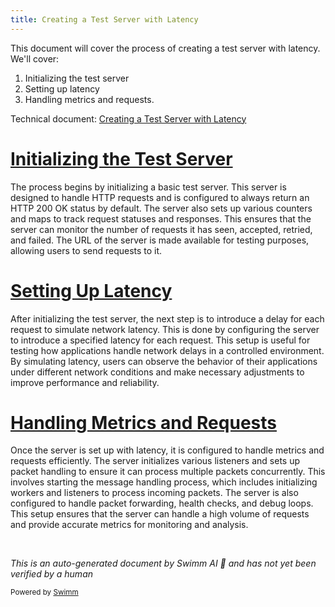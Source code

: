 ```yaml
---
title: Creating a Test Server with Latency
---
```

This document will cover the process of creating a test server with latency. We'll cover:

1. Initializing the test server
2. Setting up latency
3. Handling metrics and requests.

Technical document: <SwmLink doc-title="Creating a Test Server with Latency">[Creating a Test Server with Latency](/.swm/creating-a-test-server-with-latency.zrzpubao.sw.md)</SwmLink>

# [Initializing the Test Server](https://app.swimm.io/repos/Z2l0aHViJTNBJTNBZGF0YWRvZy1hZ2VudCUzQSUzQVN3aW1tLURlbW8=/docs/zrzpubao#newtestserver)

The process begins by initializing a basic test server. This server is designed to handle HTTP requests and is configured to always return an HTTP 200 OK status by default. The server also sets up various counters and maps to track request statuses and responses. This ensures that the server can monitor the number of requests it has seen, accepted, retried, and failed. The URL of the server is made available for testing purposes, allowing users to send requests to it.

# [Setting Up Latency](https://app.swimm.io/repos/Z2l0aHViJTNBJTNBZGF0YWRvZy1hZ2VudCUzQSUzQVN3aW1tLURlbW8=/docs/zrzpubao#newtestserverwithlatency)

After initializing the test server, the next step is to introduce a delay for each request to simulate network latency. This is done by configuring the server to introduce a specified latency for each request. This setup is useful for testing how applications handle network delays in a controlled environment. By simulating latency, users can observe the behavior of their applications under different network conditions and make necessary adjustments to improve performance and reliability.

# [Handling Metrics and Requests](https://app.swimm.io/repos/Z2l0aHViJTNBJTNBZGF0YWRvZy1hZ2VudCUzQSUzQVN3aW1tLURlbW8=/docs/zrzpubao#handlemessages)

Once the server is set up with latency, it is configured to handle metrics and requests efficiently. The server initializes various listeners and sets up packet handling to ensure it can process multiple packets concurrently. This involves starting the message handling process, which includes initializing workers and listeners to process incoming packets. The server is also configured to handle packet forwarding, health checks, and debug loops. This setup ensures that the server can handle a high volume of requests and provide accurate metrics for monitoring and analysis.

&nbsp;

*This is an auto-generated document by Swimm AI 🌊 and has not yet been verified by a human*

<SwmMeta version="3.0.0" repo-id="Z2l0aHViJTNBJTNBZGF0YWRvZy1hZ2VudCUzQSUzQVN3aW1tLURlbW8=" repo-name="datadog-agent"><sup>Powered by [Swimm](/)</sup></SwmMeta>
